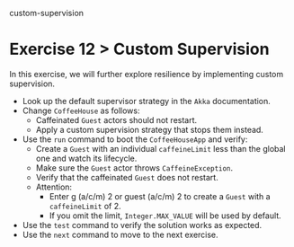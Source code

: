 custom-supervision

# Exercise 12 > Custom Supervision

In this exercise, we will further explore resilience by implementing custom supervision.

- Look up the default supervisor strategy in the `Akka` documentation.
- Change `CoffeeHouse` as follows:
    - Caffeinated `Guest` actors should not restart.
    - Apply a custom supervision strategy that stops them instead.
- Use the `run` command to boot the `CoffeeHouseApp` and verify:
    - Create a `Guest` with an individual `caffeineLimit` less than the global one and watch its lifecycle.
    - Make sure the `Guest` actor throws `CaffeineException`.
    - Verify that the caffeinated `Guest` does not restart.
    - Attention: 
        - Enter g (a/c/m) 2 or guest (a/c/m) 2 to create a `Guest` with a `caffeineLimit` of 2.
        - If you omit the limit, `Integer.MAX_VALUE` will be used by default.
- Use the `test` command to verify the solution works as expected.
- Use the `next` command to move to the next exercise.